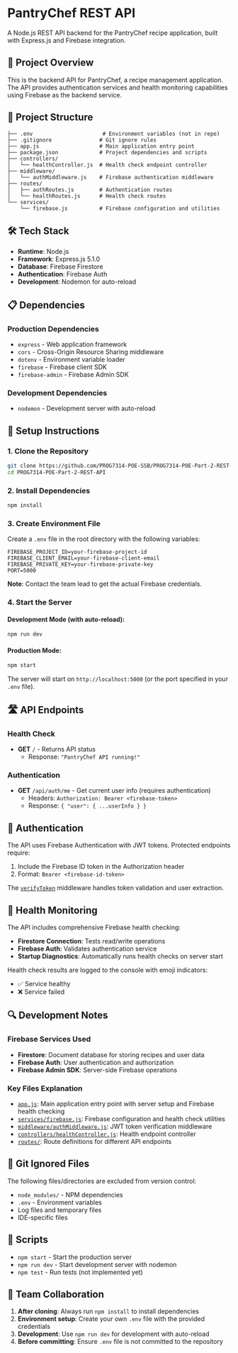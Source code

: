 # PantryChef REST API

A Node.js REST API backend for the PantryChef recipe application, built with Express.js and Firebase integration.

## 🚀 Project Overview

This is the backend API for PantryChef, a recipe management application. The API provides authentication services and health monitoring capabilities using Firebase as the backend service.

## 📁 Project Structure

```
├── .env                      # Environment variables (not in repo)
├── .gitignore               # Git ignore rules
├── app.js                   # Main application entry point
├── package.json             # Project dependencies and scripts
├── controllers/
│   └── healthController.js  # Health check endpoint controller
├── middleware/
│   └── authMiddleware.js    # Firebase authentication middleware
├── routes/
│   ├── authRoutes.js        # Authentication routes
│   └── healthRoutes.js      # Health check routes
└── services/
    └── firebase.js          # Firebase configuration and utilities
```

## 🛠️ Tech Stack

- **Runtime**: Node.js
- **Framework**: Express.js 5.1.0
- **Database**: Firebase Firestore
- **Authentication**: Firebase Auth
- **Development**: Nodemon for auto-reload

## 📋 Dependencies

### Production Dependencies

- `express` - Web application framework
- `cors` - Cross-Origin Resource Sharing middleware
- `dotenv` - Environment variable loader
- `firebase` - Firebase client SDK
- `firebase-admin` - Firebase Admin SDK

### Development Dependencies

- `nodemon` - Development server with auto-reload

## 🔧 Setup Instructions

### 1. Clone the Repository

```bash
git clone https://github.com/PROG7314-POE-SSB/PROG7314-POE-Part-2-REST-API.git
cd PROG7314-POE-Part-2-REST-API
```

### 2. Install Dependencies

```bash
npm install
```

### 3. Create Environment File

Create a `.env` file in the root directory with the following variables:

```env
FIREBASE_PROJECT_ID=your-firebase-project-id
FIREBASE_CLIENT_EMAIL=your-firebase-client-email
FIREBASE_PRIVATE_KEY=your-firebase-private-key
PORT=5000
```

**Note**: Contact the team lead to get the actual Firebase credentials.

### 4. Start the Server

#### Development Mode (with auto-reload):

```bash
npm run dev
```

#### Production Mode:

```bash
npm start
```

The server will start on `http://localhost:5000` (or the port specified in your `.env` file).

## 🛣️ API Endpoints

### Health Check

- **GET** `/` - Returns API status
  - Response: `"PantryChef API running!"`

### Authentication

- **GET** `/api/auth/me` - Get current user info (requires authentication)
  - Headers: `Authorization: Bearer <firebase-token>`
  - Response: `{ "user": { ...userInfo } }`

## 🔐 Authentication

The API uses Firebase Authentication with JWT tokens. Protected endpoints require:

1. Include the Firebase ID token in the Authorization header
2. Format: `Bearer <firebase-id-token>`

The [`verifyToken`](middleware/authMiddleware.js) middleware handles token validation and user extraction.

## 🏥 Health Monitoring

The API includes comprehensive Firebase health checking:

- **Firestore Connection**: Tests read/write operations
- **Firebase Auth**: Validates authentication service
- **Startup Diagnostics**: Automatically runs health checks on server start

Health check results are logged to the console with emoji indicators:

- ✅ Service healthy
- ❌ Service failed

## 🔍 Development Notes

### Firebase Services Used

- **Firestore**: Document database for storing recipes and user data
- **Firebase Auth**: User authentication and authorization
- **Firebase Admin SDK**: Server-side Firebase operations

### Key Files Explanation

- [`app.js`](app.js): Main application entry point with server setup and Firebase health checking
- [`services/firebase.js`](services/firebase.js): Firebase configuration and health check utilities
- [`middleware/authMiddleware.js`](middleware/authMiddleware.js): JWT token verification middleware
- [`controllers/healthController.js`](controllers/healthController.js): Health endpoint controller
- [`routes/`](routes/): Route definitions for different API endpoints

## 🚫 Git Ignored Files

The following files/directories are excluded from version control:

- `node_modules/` - NPM dependencies
- `.env` - Environment variables
- Log files and temporary files
- IDE-specific files

## 📝 Scripts

- `npm start` - Start the production server
- `npm run dev` - Start development server with nodemon
- `npm test` - Run tests (not implemented yet)

## 🤝 Team Collaboration

1. **After cloning**: Always run `npm install` to install dependencies
2. **Environment setup**: Create your own `.env` file with the provided credentials
3. **Development**: Use `npm run dev` for development with auto-reload
4. **Before committing**: Ensure `.env` file is not committed to the repository
